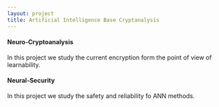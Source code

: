 ```yaml
---
layout: project
title: Artificial Intelligence Base Cryptanalysis
---
```


<h4>Neuro-Cryptoanalysis</h4>

In this project we study the current encryption form the point of view of learnability. 

<h4>Neural-Security</h4>

In this project we study the safety and reliability fo ANN methods. 
